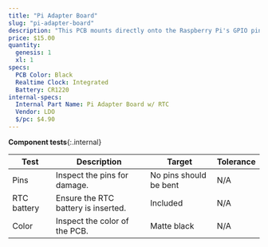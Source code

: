 ```yaml
---
title: "Pi Adapter Board"
slug: "pi-adapter-board"
description: "This PCB mounts directly onto the Raspberry Pi's GPIO pin header and provides connectors for the push buttons and LED indicators, as well as a real-time clock for timekeeping in offline situations. [Click here to download the source files](https://drive.google.com/drive/folders/1P8Pdpv2Jrlygh-WBlnO5RMSocQVUQCna?usp=sharing)."
price: $15.00
quantity:
  genesis: 1
  xl: 1
specs:
  PCB Color: Black
  Realtime Clock: Integrated
  Battery: CR1220
internal-specs:
  Internal Part Name: Pi Adapter Board w/ RTC
  Vendor: LDO
  $/pc: $4.90
---
```


**Component tests**{:.internal}

|Test         |Description  |Target       |Tolerance    |
|-------------|-------------|-------------|-------------|
|Pins         |Inspect the pins for damage.|No pins should be bent|N/A
|RTC battery  |Ensure the RTC battery is inserted.|Included|N/A
|Color        |Inspect the color of the PCB.|Matte black|N/A
